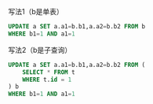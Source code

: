 写法1（b是单表）

```sql
UPDATE a SET a.a1=b.b1,a.a2=b.b2 FROM b 
WHERE b1=1 AND a1=1
```

写法2（b是子查询）

```sql
UPDATE a SET a.a1=b.b1,a.a2=b.b2 FROM (
	SELECT * FROM t
    WHERE t.id = 1
) b
WHERE b1=1 AND a1=1
```

